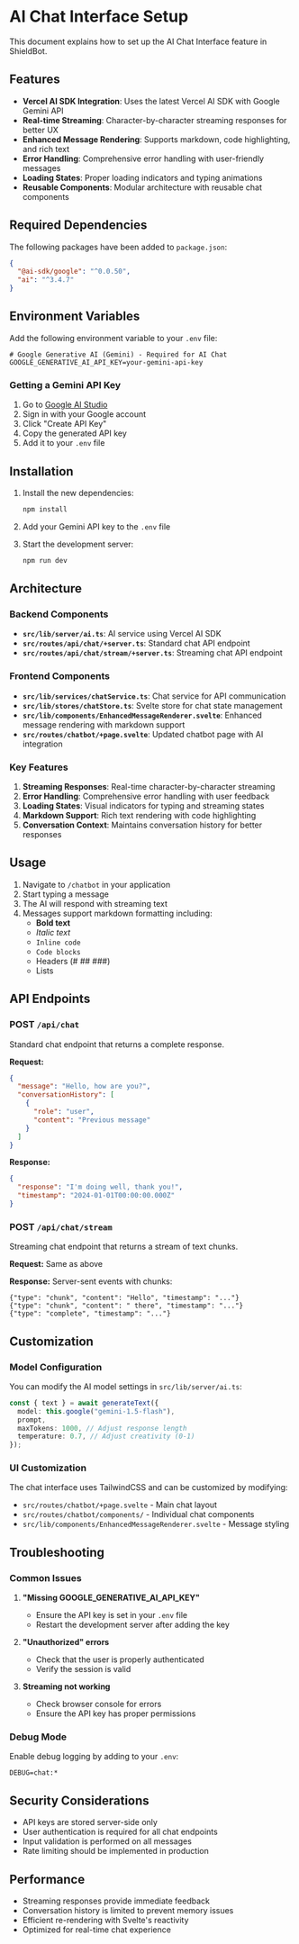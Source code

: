 # AI Chat Interface Setup

This document explains how to set up the AI Chat Interface feature in ShieldBot.

## Features

- **Vercel AI SDK Integration**: Uses the latest Vercel AI SDK with Google Gemini API
- **Real-time Streaming**: Character-by-character streaming responses for better UX
- **Enhanced Message Rendering**: Supports markdown, code highlighting, and rich text
- **Error Handling**: Comprehensive error handling with user-friendly messages
- **Loading States**: Proper loading indicators and typing animations
- **Reusable Components**: Modular architecture with reusable chat components

## Required Dependencies

The following packages have been added to `package.json`:

```json
{
  "@ai-sdk/google": "^0.0.50",
  "ai": "^3.4.7"
}
```

## Environment Variables

Add the following environment variable to your `.env` file:

```env
# Google Generative AI (Gemini) - Required for AI Chat
GOOGLE_GENERATIVE_AI_API_KEY=your-gemini-api-key
```

### Getting a Gemini API Key

1. Go to [Google AI Studio](https://makersuite.google.com/app/apikey)
2. Sign in with your Google account
3. Click "Create API Key"
4. Copy the generated API key
5. Add it to your `.env` file

## Installation

1. Install the new dependencies:

   ```bash
   npm install
   ```

2. Add your Gemini API key to the `.env` file

3. Start the development server:
   ```bash
   npm run dev
   ```

## Architecture

### Backend Components

- **`src/lib/server/ai.ts`**: AI service using Vercel AI SDK
- **`src/routes/api/chat/+server.ts`**: Standard chat API endpoint
- **`src/routes/api/chat/stream/+server.ts`**: Streaming chat API endpoint

### Frontend Components

- **`src/lib/services/chatService.ts`**: Chat service for API communication
- **`src/lib/stores/chatStore.ts`**: Svelte store for chat state management
- **`src/lib/components/EnhancedMessageRenderer.svelte`**: Enhanced message rendering with markdown support
- **`src/routes/chatbot/+page.svelte`**: Updated chatbot page with AI integration

### Key Features

1. **Streaming Responses**: Real-time character-by-character streaming
2. **Error Handling**: Comprehensive error handling with user feedback
3. **Loading States**: Visual indicators for typing and streaming states
4. **Markdown Support**: Rich text rendering with code highlighting
5. **Conversation Context**: Maintains conversation history for better responses

## Usage

1. Navigate to `/chatbot` in your application
2. Start typing a message
3. The AI will respond with streaming text
4. Messages support markdown formatting including:
   - **Bold text**
   - _Italic text_
   - `Inline code`
   - `Code blocks`
   - Headers (# ## ###)
   - Lists

## API Endpoints

### POST `/api/chat`

Standard chat endpoint that returns a complete response.

**Request:**

```json
{
  "message": "Hello, how are you?",
  "conversationHistory": [
    {
      "role": "user",
      "content": "Previous message"
    }
  ]
}
```

**Response:**

```json
{
  "response": "I'm doing well, thank you!",
  "timestamp": "2024-01-01T00:00:00.000Z"
}
```

### POST `/api/chat/stream`

Streaming chat endpoint that returns a stream of text chunks.

**Request:** Same as above

**Response:** Server-sent events with chunks:

```
{"type": "chunk", "content": "Hello", "timestamp": "..."}
{"type": "chunk", "content": " there", "timestamp": "..."}
{"type": "complete", "timestamp": "..."}
```

## Customization

### Model Configuration

You can modify the AI model settings in `src/lib/server/ai.ts`:

```typescript
const { text } = await generateText({
  model: this.google("gemini-1.5-flash"),
  prompt,
  maxTokens: 1000, // Adjust response length
  temperature: 0.7, // Adjust creativity (0-1)
});
```

### UI Customization

The chat interface uses TailwindCSS and can be customized by modifying:

- `src/routes/chatbot/+page.svelte` - Main chat layout
- `src/routes/chatbot/components/` - Individual chat components
- `src/lib/components/EnhancedMessageRenderer.svelte` - Message styling

## Troubleshooting

### Common Issues

1. **"Missing GOOGLE_GENERATIVE_AI_API_KEY"**

   - Ensure the API key is set in your `.env` file
   - Restart the development server after adding the key

2. **"Unauthorized" errors**

   - Check that the user is properly authenticated
   - Verify the session is valid

3. **Streaming not working**
   - Check browser console for errors
   - Ensure the API key has proper permissions

### Debug Mode

Enable debug logging by adding to your `.env`:

```env
DEBUG=chat:*
```

## Security Considerations

- API keys are stored server-side only
- User authentication is required for all chat endpoints
- Input validation is performed on all messages
- Rate limiting should be implemented in production

## Performance

- Streaming responses provide immediate feedback
- Conversation history is limited to prevent memory issues
- Efficient re-rendering with Svelte's reactivity
- Optimized for real-time chat experience
